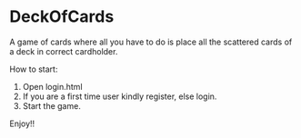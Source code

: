 # DeckOfCards
A game of cards where all you have to do is place all the scattered cards of a deck in correct cardholder.

How to start:

1. Open login.html
2. If you are a first time user kindly register, else login.
3. Start the game.

Enjoy!!
